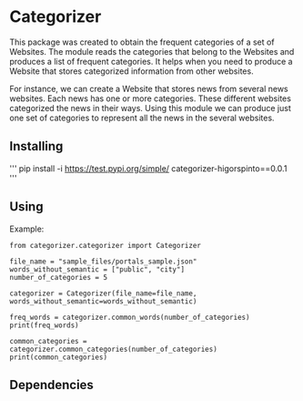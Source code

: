 # Categorizer

This package was created to obtain the frequent categories of a set of Websites.
The module reads the categories that belong to the Websites and produces a list of frequent categories.
It helps when you need to produce a Website that stores categorized information from other websites.

For instance, we can create a Website that stores news from several news websites.
Each news has one or more categories. These different websites categorized the news in their ways. 
Using this module we can produce just one set of categories to represent all the news in the several 
websites.

## Installing

'''
pip install -i https://test.pypi.org/simple/ categorizer-higorspinto==0.0.1
'''

## Using


Example:

```
from categorizer.categorizer import Categorizer

file_name = "sample_files/portals_sample.json"
words_without_semantic = ["public", "city"]
number_of_categories = 5

categorizer = Categorizer(file_name=file_name, words_without_semantic=words_without_semantic)

freq_words = categorizer.common_words(number_of_categories)
print(freq_words)

common_categories = categorizer.common_categories(number_of_categories)
print(common_categories)
```

## Dependencies 
